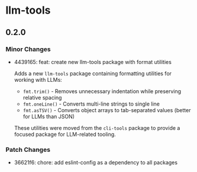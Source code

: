 # llm-tools

## 0.2.0

### Minor Changes

- 4439165: feat: create new llm-tools package with format utilities

  Adds a new `llm-tools` package containing formatting utilities for working with LLMs:

  - `fmt.trim()` - Removes unnecessary indentation while preserving relative spacing
  - `fmt.oneLine()` - Converts multi-line strings to single line
  - `fmt.asTSV()` - Converts object arrays to tab-separated values (better for LLMs than JSON)

  These utilities were moved from the `cli-tools` package to provide a focused package for LLM-related tooling.

### Patch Changes

- 36621f6: chore: add eslint-config as a dependency to all packages
